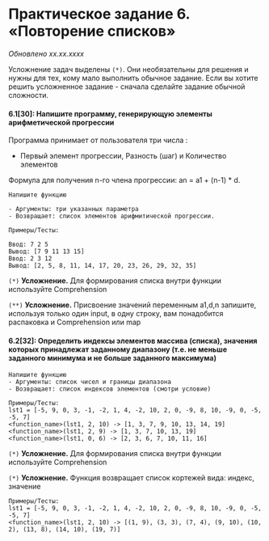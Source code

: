 # Практическое задание 6. «Повторение списков»
*Обновлено xx.xx.xxxx*

Усложнение задач выделены ```(*)```. Они необязательны для решения и нужны для тех, кому мало выполнить обычное задание.
Если вы хотите решить усложненное задание - сначала сделайте задание обычной сложности.

#### 6.1[30]: Напишите программу, генерирующую элементы арифметической прогрессии
Программа принимает от пользователя три числа :

- Первый элемент прогрессии, Разность (шаг) и Количество элементов

Формула для получения n-го члена прогрессии: an = a1 + (n-1) * d.

	Напишите функцию
	
	- Аргументы: три указанных параметра
	- Возвращает: список элементов арифмитической прогрессии.

	Примеры/Тесты:
   
	Ввод: 7 2 5
	Вывод: [7 9 11 13 15]
	Ввод: 2 3 12
	Вывод: [2, 5, 8, 11, 14, 17, 20, 23, 26, 29, 32, 35]

```(*)``` **Усложнение.** Для формирования списка внутри функции используйте Comprehension


```(**)``` **Усложнение.** Присвоение значений переменным a1,d,n запишите, используя только один input, в одну строку, вам понадобится распаковка и Comprehension или map
	


#### 6.2[32]: Определить индексы элементов массива (списка), значения которых принадлежат заданному диапазону (т.е. не меньше заданного минимума и не больше заданного максимума)

	Напишите функцию
    - Аргументы: список чисел и границы диапазона
    - Возвращает: список индексов элементов (смотри условие)

	Примеры/Тесты:
    lst1 = [-5, 9, 0, 3, -1, -2, 1, 4, -2, 10, 2, 0, -9, 8, 10, -9, 0, -5, -5, 7]
    <function_name>(lst1, 2, 10) -> [1, 3, 7, 9, 10, 13, 14, 19]
    <function_name>(lst1, 2, 9) -> [1, 3, 7, 10, 13, 19]
    <function_name>(lst1, 0, 6) -> [2, 3, 6, 7, 10, 11, 16]

```(*)``` **Усложнение.**  Для формирования списка внутри функции используйте Comprehension

```(*)``` **Усложнение.**  Функция возвращает список кортежей вида: индекс, значение

	Примеры/Тесты:
    lst1 = [-5, 9, 0, 3, -1, -2, 1, 4, -2, 10, 2, 0, -9, 8, 10, -9, 0, -5, -5, 7]
    <function_name>(lst1, 2, 10) -> [(1, 9), (3, 3), (7, 4), (9, 10), (10, 2), (13, 8), (14, 10), (19, 7)]


